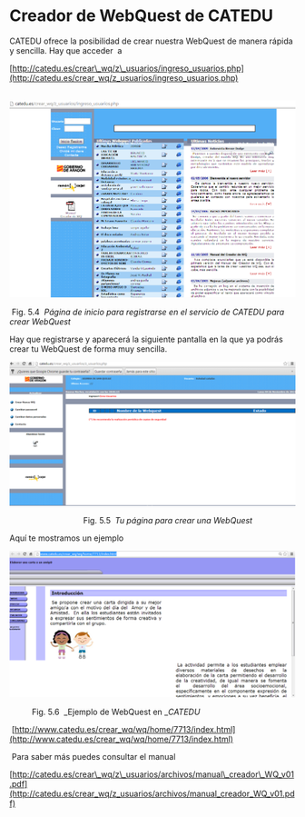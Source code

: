 # Creador de WebQuest de CATEDU

CATEDU ofrece la posibilidad de crear nuestra WebQuest de manera rápida y sencilla. Hay que acceder  a 

[http://catedu.es/crear\_wq/z\_usuarios/ingreso_usuarios.php](http://catedu.es/crear_wq/z_usuarios/ingreso_usuarios.php)


 ![Página de inicio de CATEDU para crear una WebQuest](img/wQ9.png "Página de inicio de CATEDU para crear una WebQuest")


 Fig. 5.4  _Página de inicio para registrarse en el servicio de CATEDU para crear WebQuest_

Hay que registrarse y aparecerá la siguiente pantalla en la que ya podrás crear tu WebQuest de forma muy sencilla.


![Para crear una WebQuest con CATEDU](img/wq8.png "Para crear una WebQuest con CATEDU")


                                 Fig. 5.5  _Tu página para crear una WebQuest_

Aquí te mostramos un ejemplo


![Ejemplo de WebQuest con CATEDU](img/WQ.png "Ejemplo de WebQuest con CATEDU")


          Fig. 5.6  _Ejemplo de WebQuest en __CATEDU_

 [http://www.catedu.es/crear_wq/wq/home/7713/index.html](http://www.catedu.es/crear_wq/wq/home/7713/index.html)

 Para saber más puedes consultar el manual

[http://catedu.es/crear\_wq/z\_usuarios/archivos/manual\_creador\_WQ_v01.pdf](http://catedu.es/crear_wq/z_usuarios/archivos/manual_creador_WQ_v01.pdf)

